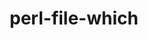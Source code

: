 ---
title: "perl-file-which"
layout: cache
categories: [package, v0.19]
meta: {"versions": ["1.22"], "compilers": ["gcc@=11.1.0"], "oss": ["ubuntu20.04"], "platforms": ["linux"], "targets": ["x86_64"], "stacks": ["e4s"], "num_specs": 1, "num_specs_by_stack": {"e4s": 1}}
spec_details: [{"hash": "6z5xfk6kozqjvjqptjcxtm73e4nhgqt5", "compiler": "gcc@=11.1.0", "versions": ["1.22"], "os": "ubuntu20.04", "platform": "linux", "target": "x86_64", "variants": ["build_system=perl"], "stacks": ["e4s"], "size": "-", "tarball": "https://binaries.spack.io/releases/v0.19/build_cache/linux-ubuntu20.04-x86_64/gcc-11.1.0/perl-file-which-1.22/linux-ubuntu20.04-x86_64-gcc-11.1.0-perl-file-which-1.22-6z5xfk6kozqjvjqptjcxtm73e4nhgqt5.spack"}]
---